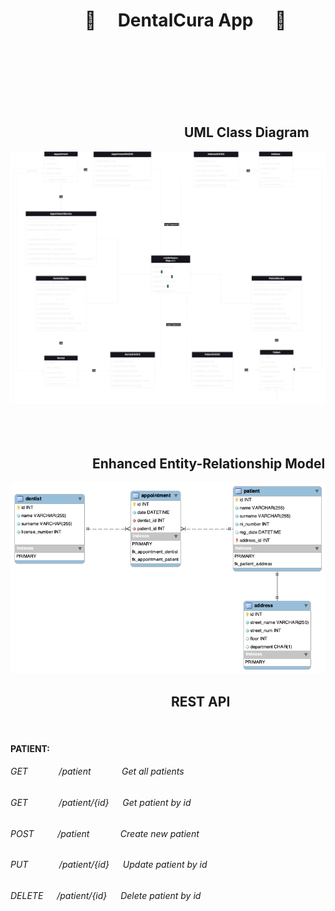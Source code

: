 # &emsp;&emsp;&emsp;&emsp; :hospital: &emsp;DentalCura App &emsp;:hospital:
<br/><br/><br/><br/><br/><br/>


## &emsp;&emsp;&emsp;&emsp;&emsp;&emsp;&emsp;&emsp;&emsp;&emsp;&emsp;&emsp;&emsp; UML Class Diagram
![UML](uml.drawio.png)
<br/><br/><br/><br/>

## &emsp;&emsp;&emsp;&emsp;&emsp;&emsp; Enhanced Entity-Relationship Model
![Enhanced entity-relationship model](eer_diagram.png)



## &emsp;&emsp;&emsp;&emsp;&emsp;&emsp;&emsp;&emsp;&emsp;&emsp;&emsp;&emsp; REST API
<br/>

#### PATIENT:
###### GET $~~~~~~$ &emsp; /patient $~~~~~~$ &emsp; Get all patients
###### GET $~~~~~~$ &emsp; /patient/{id} &emsp; Get patient by id
###### POST $~~~$ &emsp; /patient $~~~~~~$ &emsp; Create new patient
###### PUT $~~~~~~$ &emsp; /patient/{id} &emsp; Update patient by id
###### DELETE &emsp; /patient/{id} &emsp; Delete patient by id